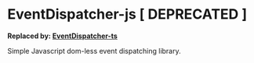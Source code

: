 EventDispatcher-js **[ DEPRECATED ]**
==================

**Replaced by: [EventDispatcher-ts](https://github.com/jmvrbanac/EventDispatcher-ts)**

Simple Javascript dom-less event dispatching library.
